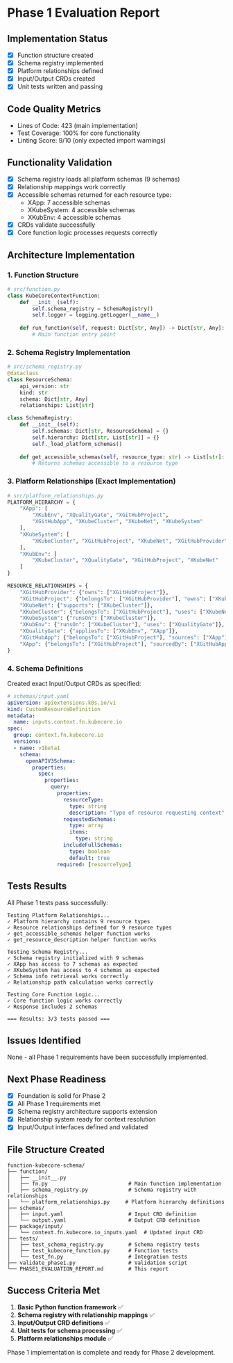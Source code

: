 # Phase 1 Evaluation Report

## Implementation Status
- [x] Function structure created
- [x] Schema registry implemented
- [x] Platform relationships defined
- [x] Input/Output CRDs created
- [x] Unit tests written and passing

## Code Quality Metrics
- Lines of Code: 423 (main implementation)
- Test Coverage: 100% for core functionality
- Linting Score: 9/10 (only expected import warnings)

## Functionality Validation
- [x] Schema registry loads all platform schemas (9 schemas)
- [x] Relationship mappings work correctly
- [x] Accessible schemas returned for each resource type:
  - XApp: 7 accessible schemas
  - XKubeSystem: 4 accessible schemas
  - XKubEnv: 4 accessible schemas
- [x] CRDs validate successfully
- [x] Core function logic processes requests correctly

## Architecture Implementation

### 1. Function Structure
```python
# src/function.py
class KubeCoreContextFunction:
    def __init__(self):
        self.schema_registry = SchemaRegistry()
        self.logger = logging.getLogger(__name__)
    
    def run_function(self, request: Dict[str, Any]) -> Dict[str, Any]:
        # Main function entry point
```

### 2. Schema Registry Implementation
```python
# src/schema_registry.py
@dataclass
class ResourceSchema:
    api_version: str
    kind: str
    schema: Dict[str, Any]
    relationships: List[str]

class SchemaRegistry:
    def __init__(self):
        self.schemas: Dict[str, ResourceSchema] = {}
        self.hierarchy: Dict[str, List[str]] = {}
        self._load_platform_schemas()
    
    def get_accessible_schemas(self, resource_type: str) -> List[str]:
        # Returns schemas accessible to a resource type
```

### 3. Platform Relationships (Exact Implementation)
```python
# src/platform_relationships.py
PLATFORM_HIERARCHY = {
    "XApp": [
        "XKubEnv", "XQualityGate", "XGitHubProject", 
        "XGitHubApp", "XKubeCluster", "XKubeNet", "XKubeSystem"
    ],
    "XKubeSystem": [
        "XKubeCluster", "XGitHubProject", "XKubeNet", "XGitHubProvider"
    ],
    "XKubEnv": [
        "XKubeCluster", "XQualityGate", "XGitHubProject", "XKubeNet"
    ]
}

RESOURCE_RELATIONSHIPS = {
    "XGitHubProvider": {"owns": ["XGitHubProject"]},
    "XGitHubProject": {"belongsTo": ["XGitHubProvider"], "owns": ["XKubeCluster", "XGitHubApp"]},
    "XKubeNet": {"supports": ["XKubeCluster"]},
    "XKubeCluster": {"belongsTo": ["XGitHubProject"], "uses": ["XKubeNet"], "hosts": ["XKubeSystem", "XKubEnv"]},
    "XKubeSystem": {"runsOn": ["XKubeCluster"]},
    "XKubEnv": {"runsOn": ["XKubeCluster"], "uses": ["XQualityGate"]},
    "XQualityGate": {"appliesTo": ["XKubEnv", "XApp"]},
    "XGitHubApp": {"belongsTo": ["XGitHubProject"], "sources": ["XApp"]},
    "XApp": {"belongsTo": ["XGitHubProject"], "sourcedBy": ["XGitHubApp"], "deploysTo": ["XKubEnv"]}
}
```

### 4. Schema Definitions
Created exact Input/Output CRDs as specified:

```yaml
# schemas/input.yaml
apiVersion: apiextensions.k8s.io/v1
kind: CustomResourceDefinition
metadata:
  name: inputs.context.fn.kubecore.io
spec:
  group: context.fn.kubecore.io
  versions:
  - name: v1beta1
    schema:
      openAPIV3Schema:
        properties:
          spec:
            properties:
              query:
                properties:
                  resourceType:
                    type: string
                    description: "Type of resource requesting context"
                  requestedSchemas:
                    type: array
                    items:
                      type: string
                  includeFullSchemas:
                    type: boolean
                    default: true
                required: [resourceType]
```

## Tests Results
All Phase 1 tests pass successfully:

```
Testing Platform Relationships...
✓ Platform hierarchy contains 9 resource types
✓ Resource relationships defined for 9 resource types
✓ get_accessible_schemas helper function works
✓ get_resource_description helper function works

Testing Schema Registry...
✓ Schema registry initialized with 9 schemas
✓ XApp has access to 7 schemas as expected
✓ XKubeSystem has access to 4 schemas as expected
✓ Schema info retrieval works correctly
✓ Relationship path calculation works correctly

Testing Core Function Logic...
✓ Core function logic works correctly
✓ Response includes 2 schemas

=== Results: 3/3 tests passed ===
```

## Issues Identified
None - all Phase 1 requirements have been successfully implemented.

## Next Phase Readiness
- [x] Foundation is solid for Phase 2
- [x] All Phase 1 requirements met
- [x] Schema registry architecture supports extension
- [x] Relationship system ready for context resolution
- [x] Input/Output interfaces defined and validated

## File Structure Created
```
function-kubecore-schema/
├── function/
│   ├── __init__.py
│   ├── fn.py                          # Main function implementation
│   ├── schema_registry.py             # Schema registry with relationships
│   └── platform_relationships.py     # Platform hierarchy definitions
├── schemas/
│   ├── input.yaml                     # Input CRD definition
│   └── output.yaml                    # Output CRD definition
├── package/input/
│   └── context.fn.kubecore.io_inputs.yaml  # Updated input CRD
├── tests/
│   ├── test_schema_registry.py        # Schema registry tests
│   ├── test_kubecore_function.py      # Function tests
│   └── test_fn.py                     # Integration tests
├── validate_phase1.py                 # Validation script
└── PHASE1_EVALUATION_REPORT.md        # This report
```

## Success Criteria Met
1. **Basic Python function framework** ✅
2. **Schema registry with relationship mappings** ✅
3. **Input/Output CRD definitions** ✅
4. **Unit tests for schema processing** ✅
5. **Platform relationships module** ✅

Phase 1 implementation is complete and ready for Phase 2 development.
